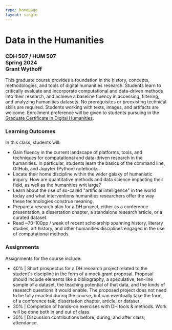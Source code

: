 ```yaml
---
type: homepage
layout: single
---
```


<h1 class="tc">Data in the Humanities</h1>

<h3 class="tc">

CDH 507 / HUM 507\
Spring 2024\
Grant Wythoff

</h3>

This graduate course provides a foundation in the history, concepts, methodologies, and tools of digital humanities research. Students learn to critically evaluate and incorporate computational and data-driven methods into their research, and achieve a baseline fluency in accessing, filtering, and analyzing humanities datasets. No prerequisites or preexisting technical skills are required. Students working with texts, images, and artifacts are welcome. Enrollment preference will be given to students pursuing in the [Graduate Certificate in Digital Humanities](https://cdh.princeton.edu/engage/graduate-students/graduate-certificate/).

### Learning Outcomes

In this class, students will:

- Gain fluency in the current landscape of platforms, tools, and techniques for computational and data-driven research in the humanities. In particular, students learn the basics of the command line, GitHub, and Jupyter (Python) notebooks.
- Locate their home discipline within the wider galaxy of humanistic inquiry. How are quantitative methods and data science impacting their field, as well as the humanities writ large?
- Learn about the rise of so-called "artificial intelligence" in the world today and what interventions humanities researchers offer the way these technologies construe meaning.
- Prepare a research plan for a DH project, either as a conference presentation, a dissertation chapter, a standalone research article, or a curated dataset.
- Read ~70-100pp / week of recent scholarship spanning history, literary studies, art history, and other humanities disciplines engaged in the use of computational methods.

### Assignments

Assignments for the course include:

- 40% | Short prospectus for a DH research project related to the student's discipline in the form of a mock grant proposal. Proposal should include elements like a bibliography, a speculative, ten-line sample of a dataset, the teaching potential of that data, and the kinds of research questions it would enable. The proposed project does not need to be fully enacted during the course, but can eventually take the form of a conference talk, dissertation chapter, article, or dataset.
- 30% | Completion of hands-on exercises with DH tools & methods. Work will be done both in and out of class.
- 30% | Discussion contributions before, during, and after class; attendance.